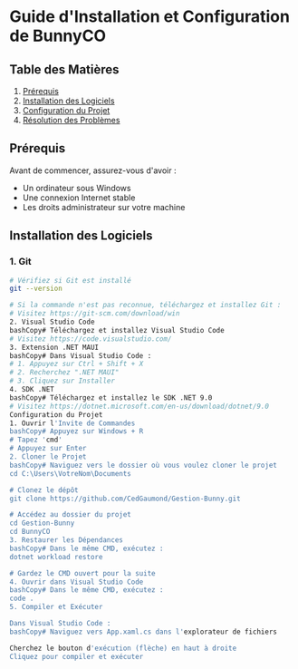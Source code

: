# Guide d'Installation et Configuration de BunnyCO

## Table des Matières

1. [Prérequis](#prérequis)
2. [Installation des Logiciels](#installation-des-logiciels)
3. [Configuration du Projet](#configuration-du-projet)
4. [Résolution des Problèmes](#résolution-des-problèmes)

## Prérequis

Avant de commencer, assurez-vous d'avoir :
* Un ordinateur sous Windows
* Une connexion Internet stable
* Les droits administrateur sur votre machine

## Installation des Logiciels

### 1. Git
```bash
# Vérifiez si Git est installé
git --version

# Si la commande n'est pas reconnue, téléchargez et installez Git :
# Visitez https://git-scm.com/download/win
2. Visual Studio Code
bashCopy# Téléchargez et installez Visual Studio Code
# Visitez https://code.visualstudio.com/
3. Extension .NET MAUI
bashCopy# Dans Visual Studio Code :
# 1. Appuyez sur Ctrl + Shift + X
# 2. Recherchez ".NET MAUI"
# 3. Cliquez sur Installer
4. SDK .NET
bashCopy# Téléchargez et installez le SDK .NET 9.0
# Visitez https://dotnet.microsoft.com/en-us/download/dotnet/9.0
Configuration du Projet
1. Ouvrir l'Invite de Commandes
bashCopy# Appuyez sur Windows + R
# Tapez 'cmd'
# Appuyez sur Enter
2. Cloner le Projet
bashCopy# Naviguez vers le dossier où vous voulez cloner le projet
cd C:\Users\VotreNom\Documents

# Clonez le dépôt
git clone https://github.com/CedGaumond/Gestion-Bunny.git

# Accédez au dossier du projet
cd Gestion-Bunny
cd BunnyCO
3. Restaurer les Dépendances
bashCopy# Dans le même CMD, exécutez :
dotnet workload restore

# Gardez le CMD ouvert pour la suite
4. Ouvrir dans Visual Studio Code
bashCopy# Dans le même CMD, exécutez :
code .
5. Compiler et Exécuter

Dans Visual Studio Code :
bashCopy# Naviguez vers App.xaml.cs dans l'explorateur de fichiers

Cherchez le bouton d'exécution (flèche) en haut à droite
Cliquez pour compiler et exécuter
